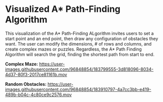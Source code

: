 # Visualized A* Path-Finding Algorithm

This visualization of the A* Path-Finding ALgorithm invites users to set a start point and an end point, then draw any configuration of obstacles they want. The user can modify the dimensions, # of rows and columns, and create complex mazes or puzzles. Regardless, the A* Path Finding Algorithm will search the grid, finding the shortest path from start to end.


**Complex Maze:**
https://user-images.githubusercontent.com/96848854/183799555-3d818096-8034-4d37-80f3-2017ce81161b.mov


**Random Obstacles:**
https://user-images.githubusercontent.com/96848854/183910797-4a7cc3bb-e419-489b-b04c-4c80ce9c2576.mov

